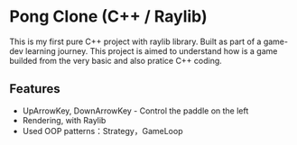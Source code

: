 # Pong Clone (C++ / Raylib)
This is my first pure C++ project with raylib library. Built as part of a game-dev learning journey.
This project is aimed to understand how is a game builded from the very basic and also pratice C++ coding.

## Features
- UpArrowKey, DownArrowKey - Control the paddle on the left
- Rendering, with Raylib 
- Used OOP patterns：Strategy，GameLoop 
